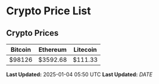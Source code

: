 # Crypto Price List

## Crypto Prices
| Bitcoin | Ethereum | Litecoin |
| ------- | -------- | -------- |
| $98126 | $3592.68 | $111.33 |
**Last Updated:** 2025-01-04 05:50 UTC
**Last Updated:** $DATE$
